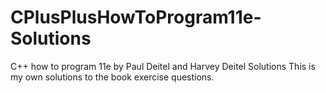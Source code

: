 # CPlusPlusHowToProgram11e-Solutions
C++ how to program 11e by Paul Deitel and Harvey Deitel Solutions
This is my own solutions to the book exercise questions.
